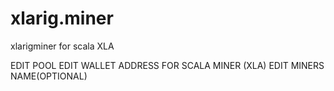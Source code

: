 # xlarig.miner
xlarigminer for scala XLA 

EDIT POOL
EDIT WALLET ADDRESS FOR SCALA MINER (XLA)
EDIT MINERS NAME(OPTIONAL)
